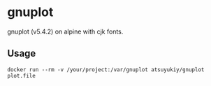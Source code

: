 # gnuplot
gnuplot (v5.4.2) on alpine with cjk fonts.

## Usage
```
docker run --rm -v /your/project:/var/gnuplot atsuyukiy/gnuplot plot.file
```
